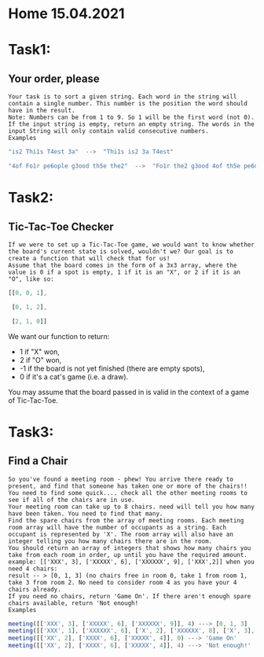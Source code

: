# Home 15.04.2021
# Task1:
## Your order, please

    Your task is to sort a given string. Each word in the string will contain a single number. This number is the position the word should have in the result.
    Note: Numbers can be from 1 to 9. So 1 will be the first word (not 0).
    If the input string is empty, return an empty string. The words in the input String will only contain valid consecutive numbers.
    Examples

```js
"is2 Thi1s T4est 3a"  -->  "Thi1s is2 3a T4est"

"4of Fo1r pe6ople g3ood th5e the2"  -->  "Fo1r the2 g3ood 4of th5e pe6ople"
```
# Task2:

## Tic-Tac-Toe Checker
    If we were to set up a Tic-Tac-Toe game, we would want to know whether the board's current state is solved, wouldn't we? Our goal is to create a function that will check that for us!
    Assume that the board comes in the form of a 3x3 array, where the value is 0 if a spot is empty, 1 if it is an "X", or 2 if it is an "O", like so:
```js
[[0, 0, 1],

 [0, 1, 2],

 [2, 1, 0]]

```
We want our function to return:
- 1 if "X" won,
- 2 if "O" won,
- -1 if the board is not yet finished (there are empty spots),
- 0 if it's a cat's game (i.e. a draw).

You may assume that the board passed in is valid in the context of a game of Tic-Tac-Toe.
# Task3:

## Find a Chair

    So you've found a meeting room - phew! You arrive there ready to present, and find that someone has taken one or more of the chairs!! You need to find some quick.... check all the other meeting rooms to see if all of the chairs are in use.
    Your meeting room can take up to 8 chairs. need will tell you how many have been taken. You need to find that many.
    Find the spare chairs from the array of meeting rooms. Each meeting room array will have the number of occupants as a string. Each occupant is represented by 'X'. The room array will also have an integer telling you how many chairs there are in the room.
    You should return an array of integers that shows how many chairs you take from each room in order, up until you have the required amount.
    example: [['XXX', 3], ['XXXXX', 6], ['XXXXXX', 9], ['XXX',2]] when you need 4 chairs:
    result -- > [0, 1, 3] (no chairs free in room 0, take 1 from room 1, take 3 from room 2. No need to consider room 4 as you have your 4 chairs already.
    If you need no chairs, return 'Game On'. If there aren't enough spare chairs available, return 'Not enough!
    Examples
```js
meeting([['XXX', 3], ['XXXXX', 6], ['XXXXXX', 9]], 4) ---> [0, 1, 3]
meeting([['XXX', 1], ['XXXXXX', 6], ['X', 2], ['XXXXXX', 8], ['X', 3], ['XXX', 1]], 5) ---> [0, 0, 1, 2, 2]
meeting([['XX', 2], ['XXXX', 6], ['XXXXX', 4]], 0) ---> 'Game On'
meeting([['XX', 2], ['XXXX', 6], ['XXXXX', 4]], 4) ---> 'Not enough!'
```